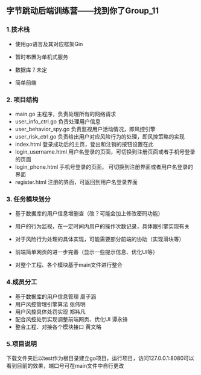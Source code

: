 ## **字节跳动后端训练营——找到你了Group_11**

### 1.技术栈

- 使用go语言及其对应框架Gin

- 暂时布置为单机式服务

- 数据库？未定

- 简单前端

  

### 2. 项目结构

- main.go 主程序，负责处理所有的网络请求
- user_info_ctrl.go 负责处理用户信息
- user_behavior_spy.go 负责监视用户活动情况，即风控引擎
- user_risk_ctrl.go 负责给出用户对应风险行为的处理，即风控策略的实现
- index.html 登录成功后的主页，登出和注销的按钮设置在此
- login_username.html 用户名登录的页面，可切换到注册页面或者手机号登录的页面
- login_phone.html 手机号登录的页面， 可切换到注册界面或者用户名登录的界面
- register.html 注册的界面，可返回到用户名登录界面



### 3. 任务模块划分

- 基于数据库的用户信息增删查（改？可能会加上修改密码功能）

- 用户的行为监视，在一定时间内用户的操作次数记录，具体跟引擎实现有关

- 对于风险行为处理的具体实现，可能需要部分前端的协助（实现滑块等）

- 前端简单网页的进一步完善（显示一些提示信息、优化UI等）

- 对整个工程、各个模块基于main文件进行整合

  

### 4.成员分工

- 基于数据库的用户信息管理	周子涵
- 用户风控管理引擎算法 张伟明
- 用户风控具体处罚实现 郑祎凡
- 配合风控处罚实现调整前端网页、优化UI	谭永锋
- 整合工程、对接各个模块接口	黄文略

  

### 5.项目说明

下载文件夹后以test作为根目录建立go项目，运行项目，访问127.0.0.1:8080可以看到目前的效果，端口号可在main文件中自行更改
